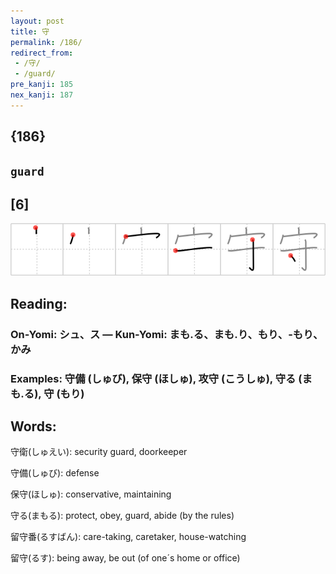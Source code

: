 ```yaml
---
layout: post
title: 守
permalink: /186/
redirect_from:
 - /守/
 - /guard/
pre_kanji: 185
nex_kanji: 187
---
```


## {186}

## `guard`

## [6]

<div class="stroke"><img src="../images/E5AE88.png" /></div>

## Reading:

### On-Yomi: シュ、ス &mdash; Kun-Yomi: まも.る、まも.り、もり、-もり、かみ

### Examples: 守備 (しゅび), 保守 (ほしゅ), 攻守 (こうしゅ), 守る (まも.る), 守 (もり)

## Words:

守衛(しゅえい): security guard, doorkeeper

守備(しゅび): defense

保守(ほしゅ): conservative, maintaining

守る(まもる): protect, obey, guard, abide (by the rules)

留守番(るすばん): care-taking, caretaker, house-watching

留守(るす): being away, be out (of one´s home or office)
